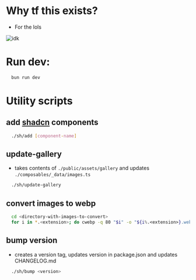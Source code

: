 # Why tf this exists?
- For the lols

![idk](https://i.giphy.com/xoHntNXFYkfzGAftEv.webp)


# Run dev:
```bash
  bun run dev
```

# Utility scripts
## add [shadcn](https://www.shadcn-vue.com/) components
```bash
  ./sh/add [component-name]
```

## update-gallery
- takes contents of `./public/assets/gallery` and updates `./composables/_data/images.ts`
```bash
  ./sh/update-gallery
```

## convert images to webp
```bash
  cd <directory-with-images-to-convert>
  for i in *.<extension>; do cwebp -q 80 "$i" -o "${i%.<extension>}.webp"; rm "$i"; done
```

## bump version
- creates a version tag, updates version in package.json and updates CHANGELOG.md
```bash
  ./sh/bump <version>
```